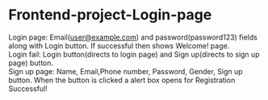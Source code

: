 ﻿# Frontend-project-Login-page
 Login page: Email(user@example.com) and password(password123) fields along with Login button. If successful then shows Welcome! page.
 <br>
 Login fail: Login button(directs to login page) and Sign up(directs to sign up page) button. 
 <br>
 Sign up page: Name, Email,Phone number, Password, Gender, Sign up button. When the button is clicked a alert box opens for Registration Successful!
